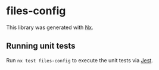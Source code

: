 # files-config

This library was generated with [Nx](https://nx.dev).

## Running unit tests

Run `nx test files-config` to execute the unit tests via [Jest](https://jestjs.io).

